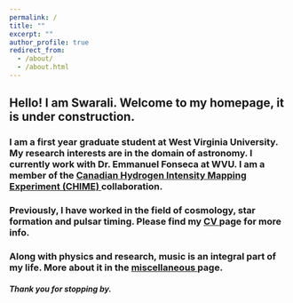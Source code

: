 ```yaml
---
permalink: /
title: ""
excerpt: ""
author_profile: true
redirect_from: 
  - /about/
  - /about.html
---
```


## Hello! I am Swarali. Welcome to my homepage, it is under construction.


### I am a first year graduate student at West Virginia University. My research interests are in the domain of astronomy. I currently work with Dr. Emmanuel Fonseca at WVU. I am a member of the <a href="https://chime-experiment.ca/en"> Canadian Hydrogen Intensity Mapping Experiment (CHIME) </a> collaboration.

### Previously, I have worked in the field of cosmology, star formation and pulsar timing. Please find my <a href="https://PatilSwarali.github.io/cv/"> CV </a> page for more info.

### Along with physics and research, music is an integral part of my life. More about it in the <a href="https://PatilSwarali.github.io/misc/"> miscellaneous </a> page.


##### Thank you for stopping by.
